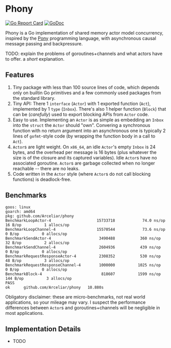 # Phony

[![Go Report Card](https://goreportcard.com/badge/github.com/Arceliar/phony)](https://goreportcard.com/report/github.com/Arceliar/phony)
[![GoDoc](https://godoc.org/github.com/Arceliar/phony?status.svg)](https://godoc.org/github.com/Arceliar/phony)

Phony is a Go implementation of shared memory actor model concurrency, inspired by the [Pony](https://ponylang.io/) programming language, with asynchronous causal message passing and backpressure.

TODO: explain the problems of goroutines+channels and what actors have to offer. a *short* explanation.

## Features

1. Tiny package with less than 100 source lines of code, which depends only on builtin Go primitives and a few commonly used packages from the standard library.
2. Tiny API: There 1 `interface` (`Actor`) with 1 exported function (`Act`), implemented by 1 `type` (`Inbox`). There's also 1 helper function (`Block`) that can be (*carefully*) used to export blocking APIs from `Actor` code.
3. Easy to use. Implementing an `Actor` is as simple as embedding an `Inbox` into the `struct` the `Actor` should "own". Convering a synchronous function with no return argument into an asynchronous one is typically 2 lines of `gofmt`-style code (by wrapping the function body in a call to `Act`).
4. `Actor`s are light weight. On `x86_64`, an idle `Actor`'s empty `Inbox` is 24 bytes, and the overhead per message is 16 bytes (plus whatever the size is of the closure and its captured variables). Idle `Actor`s have no associated goroutine. `Actor`s are garbage collected when no longer reachable -- there are no leaks.
5. Code written in the `Actor` style (where `Actor`s do not call blocking functions) is deadlock-free.

## Benchmarks

```
goos: linux
goarch: amd64
pkg: github.com/Arceliar/phony
BenchmarkLoopActor-4                	15733718	        74.0 ns/op	      16 B/op	       1 allocs/op
BenchmarkLoopChannel-4              	15570544	        73.6 ns/op	       0 B/op	       0 allocs/op
BenchmarkSendActor-4                	 3490488	       360 ns/op	      32 B/op	       2 allocs/op
BenchmarkSendChannel-4              	 2604936	       439 ns/op	       0 B/op	       0 allocs/op
BenchmarkRequestResponseActor-4     	 2308352	       530 ns/op	      48 B/op	       3 allocs/op
BenchmarkRequestResponseChannel-4   	 1000000	      1025 ns/op	       0 B/op	       0 allocs/op
BenchmarkBlock-4                    	  818607	      1599 ns/op	     144 B/op	       3 allocs/op
PASS
ok  	github.com/Arceliar/phony	10.880s
```

Obligatory disclaimer: these are micro-benchmarks, not real world applications, so your mileage may vary. I suspect the performance differences between `Actor`s and goroutines+channels will be negligible in most applications.

## Implementation Details

- TODO
